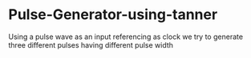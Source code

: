 # Pulse-Generator-using-tanner
Using a pulse wave as an input referencing as clock we try to generate three different pulses having different pulse width
